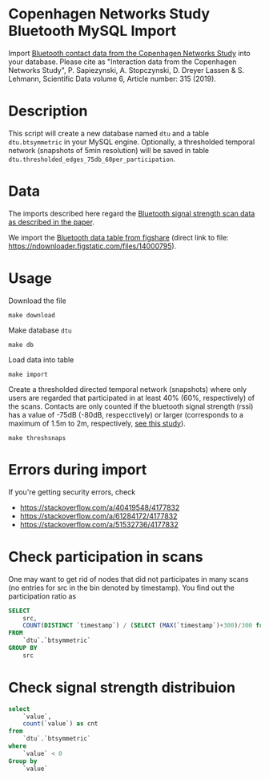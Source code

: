 # Copenhagen Networks Study Bluetooth MySQL Import

Import [Bluetooth contact data from the Copenhagen Networks Study](https://www.nature.com/articles/s41597-019-0325-x) into your database. Please cite as 
"Interaction data from the Copenhagen Networks Study", P. Sapiezynski, A. Stopczynski, D. Dreyer Lassen & S. Lehmann, Scientific Data volume 6, Article number: 315 (2019).

# Description

This script will create a new database named `dtu` and a table `dtu.btsymmetric` in your MySQL engine. Optionally, a thresholded temporal network (snapshots of 5min resolution) will be saved in table `dtu.thresholded_edges_75db_60per_participation`.

# Data

The imports described here regard the [Bluetooth signal strength scan data as described in the paper](https://www.nature.com/articles/s41597-019-0325-x/tables/2). 

We import the [Bluetooth data table from figshare](https://www.nature.com/articles/s41597-019-0325-x#Tab1) (direct link to file: https://ndownloader.figstatic.com/files/14000795).

# Usage

Download the file

    make download

Make database `dtu`

    make db

Load data into table

    make import

Create a thresholded directed temporal network (snapshots) where only users are regarded that participated in at least 40% (60%, respectively) of the scans. Contacts are only counted if the bluetooth signal strength (rssi) has a value of -75dB (-80dB, respecctively) or larger (corresponds to a maximum of 1.5m to 2m, respectively, [see this study](https://journals.plos.org/plosone/article?id=10.1371/journal.pone.0100915)).

    make threshsnaps

# Errors during import

If you're getting security errors, check 

* https://stackoverflow.com/a/40419548/4177832
* https://stackoverflow.com/a/61284172/4177832
* https://stackoverflow.com/a/51532736/4177832

# Check participation in scans

One may want to get rid of nodes that did not participates in many scans (no entries for src in the bin denoted by timestamp). You find out the participation ratio as 

```sql
SELECT
    src,
    COUNT(DISTINCT `timestamp`) / (SELECT (MAX(`timestamp`)+300)/300 from dtu.btsymmetric) as participation_ratio
FROM
    `dtu`.`btsymmetric`
GROUP BY
    src
```

# Check signal strength distribuion

```sql
select
	`value`,
	count(`value`) as cnt
from
	`dtu`.`btsymmetric`
where
	`value` < 0
Group by
	`value`
```
